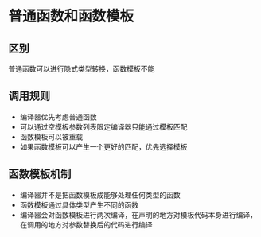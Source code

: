 # 普通函数和函数模板

## 区别

普通函数可以进行隐式类型转换，函数模板不能

## 调用规则

* 编译器优先考虑普通函数
* 可以通过空模板参数列表限定编译器只能通过模板匹配
* 函数模板可以被重载
* 如果函数模板可以产生一个更好的匹配，优先选择模板

## 函数模板机制

* 编译器并不是把函数模板成能够处理任何类型的函数
* 函数模板通过具体类型产生不同的函数
* 编译器会对函数模板进行两次编译，在声明的地方对模板代码本身进行编译，在调用的地方对参数替换后的代码进行编译

